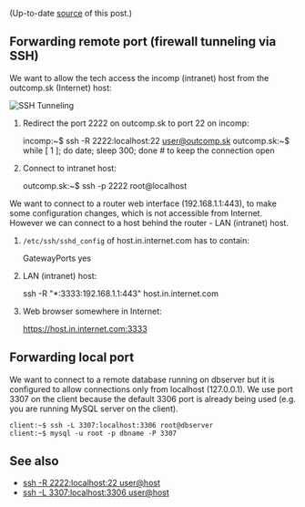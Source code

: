 (Up-to-date [source](https://github.com/jreisinger/blog/blob/master/posts/ssh-tunnel.md) of this post.)

## Forwarding remote port (firewall tunneling via SSH)

We want to allow the tech access the incomp (intranet) host from the outcomp.sk (Internet) host:

![SSH Tunneling](https://raw.github.com/jreisinger/blog/master/files/ssh_tunneling.png)

1) Redirect the port 2222 on outcomp.sk to port 22 on incomp:

    incomp:~$ ssh -R 2222:localhost:22 user@outcomp.sk
    outcomp.sk:~$ while [ 1 ]; do date; sleep 300; done  # to keep the connection open
    
2) Connect to intranet host:

    outcomp.sk:~$ ssh -p 2222 root@localhost

We want to connect to a router web interface (192.168.1.1:443), to make some configuration changes, which is not accessible from Internet. However we can connect to a host behind the router - LAN (intranet) host.

1) `/etc/ssh/sshd_config` of host.in.internet.com has to contain:

    GatewayPorts yes

2) LAN (intranet) host:

    ssh -R "*:3333:192.168.1.1:443" host.in.internet.com

3) Web browser somewhere in Internet:

    https://host.in.internet.com:3333

## Forwarding local port

We want to connect to a remote database running on dbserver but it is configured to allow connections only from localhost (127.0.0.1). We use port 3307 on the client because the default 3306 port is already being used (e.g. you are running MySQL server on the client).

    client:~$ ssh -L 3307:localhost:3306 root@dbserver
    client:~$ mysql -u root -p dbname -P 3307

## See also

 * [ssh -R 2222:localhost:22 user@host](http://explainshell.com/explain?cmd=ssh+-R+2222%3Alocalhost%3A22+user%40host)
 * [ssh -L 3307:localhost:3306 user@host](http://explainshell.com/explain?cmd=ssh+-L+3307%3Alocalhost%3A3306+user%40host)
